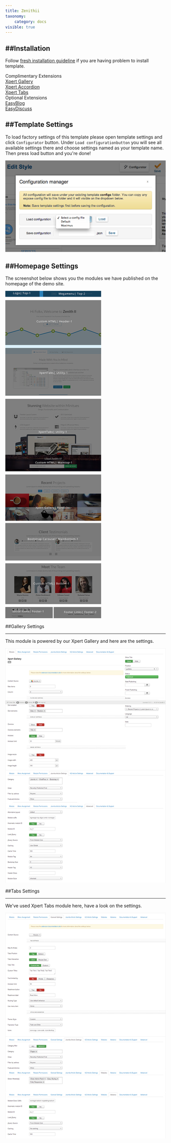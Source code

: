 ```yaml
---
title: Zenithii
taxonomy:
    category: docs
visible: true
---
```


##Installation
----------
Follow [fresh installation guideline](http://www.themexpert.com/docs/expose/basics/installation) if you are having problem to install template.


<div class="row">
	<div class="col-md-6">
		<div class="panel panel-primary">
  <!-- Default panel contents -->
  <div class="panel-heading">Complimentary Extensions</div>

  <!-- List group -->
  <div class="list-group">
    <div><a class="list-group-item" href="http://www.themexpert.com/joomla-extensions/xpert-gallery">Xpert Gallery</a></div>
    <div><a class="list-group-item" href="http://www.themexpert.com/joomla-extensions/xpert-accordion">Xpert Accordion</a></div>
    <div><a class="list-group-item" href="http://www.themexpert.com/joomla-extensions/xpert-tabs">Xpert Tabs</a></div>

 
 
  </div>
</div>
	</div>
	<div class="col-md-6">
		<div class="panel panel-default">
  <!-- Default panel contents -->
  <div class="panel-heading">Optional Extensions</div>
  <!-- List group -->
  <div class="list-group">
    <div><a class="list-group-item" href="http://stackideas.com/easyblog">EasyBlog</a></div>
    <div><a class="list-group-item" href="http://stackideas.com/easydiscuss">EasyDiscuss</a></div>
  </div>
</div>
	</div>
</div>

##Template Settings
----------
To load factory settings of this template please open template settings and click `Configurator` button. Under `Load configurationbutton` you will see all available settings there and choose settings named as your template name. Then press load button and you're done!

![Sample Image](load-configuration.png)

##Homepage Settings
----------
The screenshot below shows you the modules we have published on the homepage of the demo site.

![Sample Image](zenithii.jpg)

##Gallery Settings

----------
This module is powered by our Xpert Gallery and here are the settings.

![Sample Image](xpertgallery.jpg)

##Tabs Settings</h2>

----------
We've used Xpert Tabs module here, have a look on the settings.

![Sample Image](xperttabs.jpg)